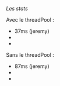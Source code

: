 *Les stats*

Avec le threadPool :
 - 37ms (jeremy)
 -
 -

Sans le threadPool :
 - 87ms (jeremy)
 -
 -